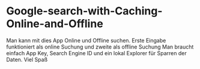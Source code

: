 # Google-search-with-Caching-Online-and-Offline
Man kann mit dies App Online und Offline suchen.
Erste Eingabe funktioniert als online Suchung und zweite als offline Suchung
Man braucht einfach App Key, Search Engine ID und ein lokal Explorer für Sparren der Daten.
Viel Spaß
